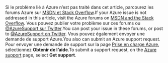 <span data-ttu-id="a768c-101">Si le problème lié à Azure n’est pas traité dans cet article, parcourez les forums Azure sur [MSDN et Stack Overflow](https://azure.microsoft.com/support/forums/).</span><span class="sxs-lookup"><span data-stu-id="a768c-101">If your Azure issue is not addressed in this article, visit the Azure forums on [MSDN and the Stack Overflow](https://azure.microsoft.com/support/forums/).</span></span> <span data-ttu-id="a768c-102">Vous pouvez publier votre problème sur ces forums ou [@AzureSupport sur Twitter](https://twitter.com/AzureSupport).</span><span class="sxs-lookup"><span data-stu-id="a768c-102">You can post your issue in these forums, or post to [@AzureSupport on Twitter](https://twitter.com/AzureSupport).</span></span> <span data-ttu-id="a768c-103">Vous pouvez également envoyer une demande de support Azure.</span><span class="sxs-lookup"><span data-stu-id="a768c-103">You also can submit an Azure support request.</span></span> <span data-ttu-id="a768c-104">Pour envoyer une demande de support sur la page [Prise en charge Azure](https://azure.microsoft.com/support/options/), sélectionnez **Obtenir de l’aide**.</span><span class="sxs-lookup"><span data-stu-id="a768c-104">To submit a support request, on the [Azure support](https://azure.microsoft.com/support/options/) page, select **Get support**.</span></span>


